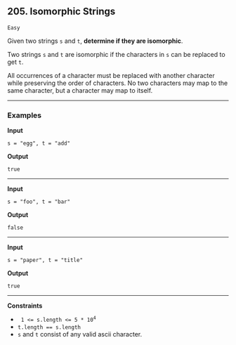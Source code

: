 ## 205. Isomorphic Strings

`Easy`

Given two strings `s` and `t`, **determine if they are isomorphic**.

Two strings `s` and `t` are isomorphic if the characters in `s` can be replaced to get `t`.

All occurrences of a character must be replaced with another character while preserving the order of characters. No two characters may map to the same character, but a character may map to itself.

---

### Examples

**Input**
```
s = "egg", t = "add"
```

**Output**
```
true
```

---

**Input**
```
s = "foo", t = "bar"
```

**Output**
```
false
```

---

**Input**
```
s = "paper", t = "title"
```

**Output**
```
true
```

---

**Constraints**
* <code> 1 <= s.length <= 5 * 10<sup>4</sup></code>
* `t.length == s.length`
* `s` and `t` consist of any valid ascii character.